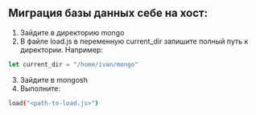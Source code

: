 ## Миграция базы данных себе на хост:
1. Зайдите в директорию mongo
2. В файле load.js в переменную current_dir запишите полный путь к директории. Например:
``` javascript
let current_dir = "/home/ivan/mongo"
```
3. Зайдите в mongosh
4. Выполните:
```bash
load("<path-to-load.js>")
```